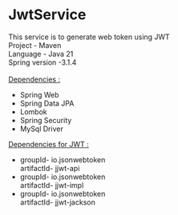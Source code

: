 # JwtService
This service is to generate web token using JWT
<br>
Project - Maven<br>
Language - Java 21<br>
Spring version -3.1.4<br>
<br>
<u>Dependencies :</u> <br>
<ul>
<li>Spring Web<br></li>
<li>Spring Data JPA<br></li>
<li>Lombok<br></li>
<li>Spring Security<br></li>
<li>MySql Driver<br></li>
</ul>

<u>Dependencies for JWT :</u> <br>
<ul>
<li>groupId- io.jsonwebtoken<br></li>
artifactId- jjwt-api<br>
<li>groupId- io.jsonwebtoken<br></li>
artifactId- jjwt-impl<br>
<li>groupId- io.jsonwebtoken<br></li>
artifactId- jjwt-jackson
</ul>
